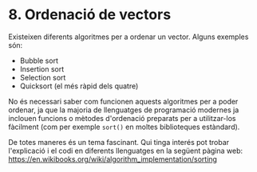 # 8. Ordenació de vectors

Existeixen diferents algoritmes per a ordenar un vector. Alguns exemples són:

- Bubble sort
- Insertion sort
- Selection sort
- Quicksort (el més ràpid dels quatre)

No és necessari saber com funcionen aquests algoritmes per a poder ordenar, ja que la majoria de llenguatges de programació modernes ja inclouen funcions o mètodes d'ordenació preparats per a utilitzar-los fàcilment (com per exemple `sort()` en moltes biblioteques estàndard).

De totes maneres és un tema fascinant. Qui tinga interés pot trobar l'explicació i el codi en diferents llenguatges en la següent pàgina web:  
https://en.wikibooks.org/wiki/algorithm_implementation/sorting